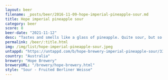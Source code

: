 ```yaml
---
layout: beer
filename: _posts/beer/2016-11-09-hope-imperial-pineapple-sour.md
title: Hope imperial pineapple sour
category: beer
score: 8
beer-date: "2021-11-12"
desc: "Tastes and smells like a glass of pineapple. Quite sour, but so is the fruit"
permalink: /beer/:title.html
img: /img/list/hope-imperial-pineapple-sour.jpeg
untappd: "https://untappd.com/b/hope-brewery-imperial-pineapple-sour/3326606"
country: "Australia"
brewery: "Hope Brewery"
breweryURL: "/brewery/hope-brewery.html"
style: "Sour - Fruited Berliner Weisse"
---
```


